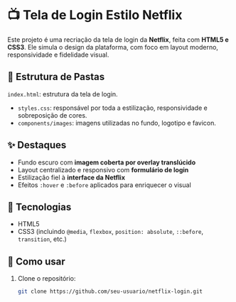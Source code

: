 # 📺 Tela de Login Estilo Netflix

Este projeto é uma recriação da tela de login da **Netflix**, feita com **HTML5 e CSS3**. Ele simula o design da plataforma, com foco em layout moderno, responsividade e fidelidade visual.

## 📁 Estrutura de Pastas

 `index.html`: estrutura da tela de login.
- `styles.css`: responsável por toda a estilização, responsividade e sobreposição de cores.
- `components/images`: imagens utilizadas no fundo, logotipo e favicon.

## ✨ Destaques

- Fundo escuro com **imagem coberta por overlay translúcido**
- Layout centralizado e responsivo com **formulário de login**
- Estilização fiel à **interface da Netflix**
- Efeitos `:hover` e `:before` aplicados para enriquecer o visual

## 🧰 Tecnologias

- HTML5
- CSS3 (incluindo `@media`, `flexbox`, `position: absolute`, `::before`, `transition`, etc.)

## 🚀 Como usar

1. Clone o repositório:
   ```bash
   git clone https://github.com/seu-usuario/netflix-login.git
